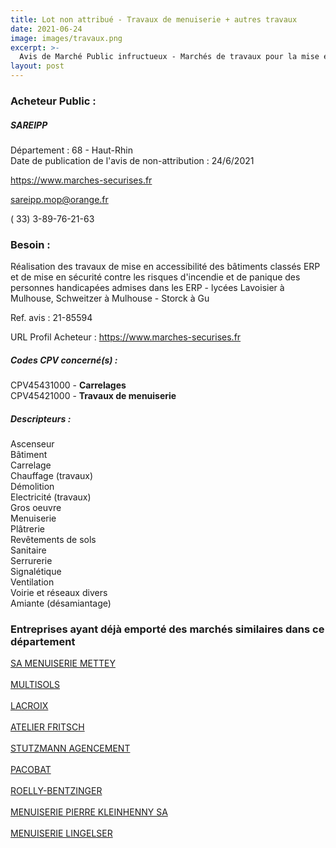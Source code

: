 ```yaml
---
title: Lot non attribué - Travaux de menuiserie + autres travaux
date: 2021-06-24
image: images/travaux.png
excerpt: >-
  Avis de Marché Public infructueux - Marchés de travaux pour la mise en oeuvre de l'agenda d'accessibilité programmée (ad'ap) des lycées Lavoisier à Mulhouse, Schweitzer à Mulhouse et Storck à Guebwiller
layout: post
---
```


### Acheteur Public :
##### SAREIPP
Département : 68 - Haut-Rhin<br/>
Date de publication de l'avis de non-attribution : 24/6/2021


https://www.marches-securises.fr

sareipp.mop@orange.fr

( 33) 3-89-76-21-63
### Besoin :

Réalisation des travaux de mise en accessibilité des bâtiments classés ERP et de mise en sécurité contre les risques d'incendie et de panique des personnes handicapées admises dans les ERP - lycées Lavoisier à Mulhouse, Schweitzer à Mulhouse - Storck à Gu

Ref. avis : 21-85594

URL Profil Acheteur : https://www.marches-securises.fr

##### Codes CPV concerné(s) :
CPV45431000 - **Carrelages** <br/>
CPV45421000 - **Travaux de menuiserie** <br/>

##### Descripteurs :
Ascenseur <br/>
Bâtiment <br/>
Carrelage <br/>
Chauffage (travaux) <br/>
Démolition <br/>
Electricité (travaux) <br/>
Gros oeuvre <br/>
Menuiserie <br/>
Plâtrerie <br/>
Revêtements de sols <br/>
Sanitaire <br/>
Serrurerie <br/>
Signalétique <br/>
Ventilation <br/>
Voirie et réseaux divers <br/>
Amiante (désamiantage) <br/>

### Entreprises ayant déjà emporté des marchés similaires dans ce département
<a href="/entreprise-548/siren-337607931">SA MENUISERIE METTEY</a><br/><br/>
<a href="/entreprise-552/siren-383459245">MULTISOLS</a><br/><br/>
<a href="/entreprise-556/siren-410782494">LACROIX</a><br/><br/>
<a href="/entreprise-562/siren-447629361">ATELIER FRITSCH</a><br/><br/>
<a href="/entreprise-562/siren-449694082">STUTZMANN AGENCEMENT</a><br/><br/>
<a href="/entreprise-576/siren-799239322">PACOBAT</a><br/><br/>
<a href="/entreprise-582/siren-916820640">ROELLY-BENTZINGER</a><br/><br/>
<a href="/entreprise-582/siren-946551488">MENUISERIE PIERRE KLEINHENNY SA</a><br/><br/>
<a href="/entreprise-582/siren-947151197">MENUISERIE LINGELSER</a><br/><br/>
